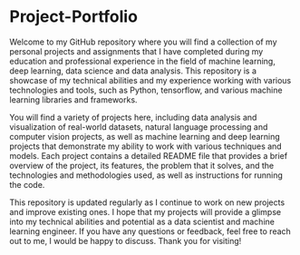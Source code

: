# Project-Portfolio
Welcome to my GitHub repository where you will find a collection of my personal projects and assignments that I have completed during my education and professional experience in the field of machine learning, deep learning, data science and data analysis. This repository is a showcase of my technical abilities and my experience working with various technologies and tools, such as Python, tensorflow, and various machine learning libraries and frameworks.

You will find a variety of projects here, including data analysis and visualization of real-world datasets, natural language processing and computer vision projects, as well as machine learning and deep learning projects that demonstrate my ability to work with various techniques and models. Each project contains a detailed README file that provides a brief overview of the project, its features, the problem that it solves, and the technologies and methodologies used, as well as instructions for running the code.

This repository is updated regularly as I continue to work on new projects and improve existing ones. I hope that my projects will provide a glimpse into my technical abilities and potential as a data scientist and machine learning engineer. If you have any questions or feedback, feel free to reach out to me, I would be happy to discuss. Thank you for visiting!